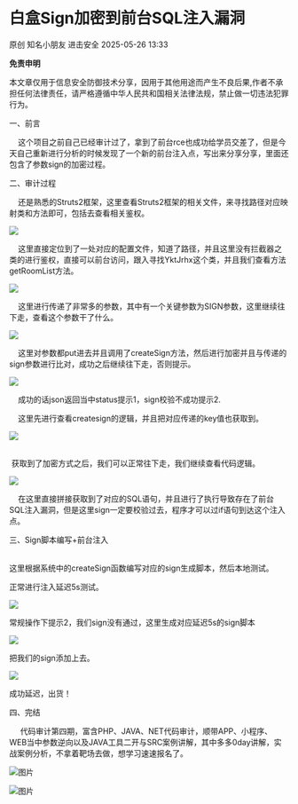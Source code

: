 #  白盒Sign加密到前台SQL注入漏洞   
原创 知名小朋友  进击安全   2025-05-26 13:33  
  
**免责申明**  
  
本文章仅用于信息安全防御技术分享，因用于其他用途而产生不良后果,作者不承担任何法律责任，请严格遵循中华人民共和国相关法律法规，禁止做一切违法犯罪行为。  
  
  
一、前言  
  
    这个项目之前自己已经审计过了，拿到了前台rce也成功给学员交差了，但是今天自己重新进行分析的时候发现了一个新的前台注入点，写出来分享分享，里面还包含了参数sign的加密过程。  
  
二、审计过程  
  
    还是熟悉的Struts2框架，这里查看Struts2框架的相关文件，来寻找路径对应映射类和方法即可，包括去查看相关鉴权。  
  
![](https://mmbiz.qpic.cn/sz_mmbiz_png/ZRKuxIKRyhW3w7PmXR806X85ZYd7QW8Zib05POdibK1HCoBaD6KRcba5cq2CDKGfeibe91NUmVQesAymN6RXSgOaw/640?wx_fmt=png&from=appmsg "")  
  
    这里直接定位到了一处对应的配置文件，知道了路径，并且这里没有拦截器之类的进行鉴权，直接可以前台访问，跟入寻找YktJrhx这个类，并且我们查看方法getRoomList方法。  
  
![](https://mmbiz.qpic.cn/sz_mmbiz_png/ZRKuxIKRyhW3w7PmXR806X85ZYd7QW8ZKicUJBoibjC1fVHmDbx4wo5936Y4CF25ibykjASo6NCto98arwe3573GQ/640?wx_fmt=png&from=appmsg "")  
  
    这里进行传递了非常多的参数，其中有一个关键参数为SIGN参数，这里继续往下走，查看这个参数干了什么。  
  
![](https://mmbiz.qpic.cn/sz_mmbiz_png/ZRKuxIKRyhW3w7PmXR806X85ZYd7QW8ZuqQa19Wh7TlzWhHv8GgQu9Wjrafl5RURJyDoE90OeEs3jibvUWFXqAg/640?wx_fmt=png&from=appmsg "")  
  
    这里对参数都put进去并且调用了createSign方法，然后进行加密并且与传递的sign参数进行比对，成功之后继续往下走，否则提示。  
  
![](https://mmbiz.qpic.cn/sz_mmbiz_png/ZRKuxIKRyhW3w7PmXR806X85ZYd7QW8Z4lIfU6ibuIia740sZnmkY6NYgub6kDXGaN7ia6aC0qLrGZpPS14oMws2Q/640?wx_fmt=png&from=appmsg "")  
  
    成功的话json返回当中status提示1，sign校验不成功提示2.  
  
    这里先进行查看createsign的逻辑，并且把对应传递的key值也获取到。  
  
![](https://mmbiz.qpic.cn/sz_mmbiz_png/ZRKuxIKRyhW3w7PmXR806X85ZYd7QW8Zooz2OXa12DmAqo6YNTicy99UEU09xAlbIt07peJs48DiaImTvB8ErokQ/640?wx_fmt=png&from=appmsg "")  
  
     
 获取到了加密方式之后，我们可以正常往下走，我们继续查看代码逻辑。  
  
![](https://mmbiz.qpic.cn/sz_mmbiz_png/ZRKuxIKRyhW3w7PmXR806X85ZYd7QW8ZOAN8wPwZYAvFdH9cichzwVdw2Rs76MAibfPtgbuhZIdUZQRddOQKfAKg/640?wx_fmt=png&from=appmsg "")  
  
    在这里直接拼接获取到了对应的SQL语句，并且进行了执行导致存在了前台SQL注入漏洞，但是这里sign一定要校验过去，程序才可以过if语句到达这个注入点。  
  
三、Sign脚本编写+前台注入  
  
      
这里根据系统中的createSign函数编写对应的sign生成脚本，然后本地测试。  
  
正常进行注入延迟5s测试。  
  
![](https://mmbiz.qpic.cn/sz_mmbiz_png/ZRKuxIKRyhW3w7PmXR806X85ZYd7QW8ZhUWDksg4eQhJicNpWML5lDRaIVbzZmQIS0ibia1quaib01JEElA1c7uFpA/640?wx_fmt=png&from=appmsg "")  
  
常规操作下提示2，我们sign没有通过，这里生成对应延迟5s的sign脚本  
  
![](https://mmbiz.qpic.cn/sz_mmbiz_png/ZRKuxIKRyhW3w7PmXR806X85ZYd7QW8ZX4Ghd7EwTicq29eZT1RQiawiarVQew29ljiajnJL0ma6w3Y75oNJs5ictyA/640?wx_fmt=png&from=appmsg "")  
  
把我们的sign添加上去。  
  
![](https://mmbiz.qpic.cn/sz_mmbiz_png/ZRKuxIKRyhW3w7PmXR806X85ZYd7QW8ZVeUqvjpTbZaAQTOibzmyIUlVPAPUSkagABrokm4UicfathwxgHD4XyWQ/640?wx_fmt=png&from=appmsg "")  
  
成功延迟，出货！  
  
四、完结  
  
     代码审计第四期，富含PHP、JAVA、NET代码审计，顺带APP、小程序、WEB当中参数逆向以及JAVA工具二开与SRC案例讲解，其中多多0day讲解，实战案例分析，不拿着靶场去做，想学习速速报名了。  
  
![图片](https://mmbiz.qpic.cn/sz_mmbiz_png/ZRKuxIKRyhUicibrBmrZ2iazoDJic2RyDklw4547e6aNia1OEMntI6wGqRdvr87XVgUdiaiczwW67bRO3iayvd7H7bZoeQ/640?wx_fmt=png&from=appmsg&wxfrom=5&wx_lazy=1&tp=wxpic "")  
  
![图片](https://mmbiz.qpic.cn/sz_mmbiz_jpg/ZRKuxIKRyhXhuxbCGecu4ibia3kSXD8ePQHrSvPSNtC7PmjzQwR88Hu0LpuXdQzamKBCPAXX82anLS8f0FF3LzzQ/640?wx_fmt=jpeg&tp=wxpic&wxfrom=5&wx_lazy=1 "")  
  
